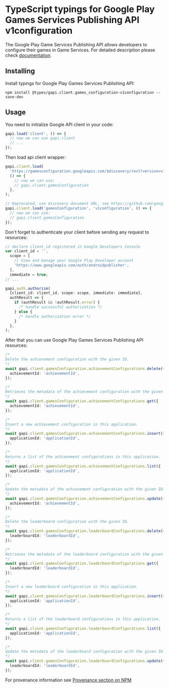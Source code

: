 # TypeScript typings for Google Play Games Services Publishing API v1configuration

The Google Play Game Services Publishing API allows developers to configure their games in Game Services.
For detailed description please check [documentation](https://developers.google.com/games/).

## Installing

Install typings for Google Play Games Services Publishing API:

```
npm install @types/gapi.client.games_configuration-v1configuration --save-dev
```

## Usage

You need to initialize Google API client in your code:

```typescript
gapi.load('client', () => {
  // now we can use gapi.client
  // ...
});
```

Then load api client wrapper:

```typescript
gapi.client.load(
  'https://gamesconfiguration.googleapis.com/$discovery/rest?version=v1configuration',
  () => {
    // now we can use:
    // gapi.client.gamesConfiguration
  },
);
```

```typescript
// Deprecated, use discovery document URL, see https://github.com/google/google-api-javascript-client/blob/master/docs/reference.md#----gapiclientloadname----version----callback--
gapi.client.load('gamesConfiguration', 'v1configuration', () => {
  // now we can use:
  // gapi.client.gamesConfiguration
});
```

Don't forget to authenticate your client before sending any request to resources:

```typescript
// declare client_id registered in Google Developers Console
var client_id = '',
  scope = [
    // View and manage your Google Play Developer account
    'https://www.googleapis.com/auth/androidpublisher',
  ],
  immediate = true;
// ...

gapi.auth.authorize(
  {client_id: client_id, scope: scope, immediate: immediate},
  authResult => {
    if (authResult && !authResult.error) {
      /* handle successful authorization */
    } else {
      /* handle authorization error */
    }
  },
);
```

After that you can use Google Play Games Services Publishing API resources: <!-- TODO: make this work for multiple namespaces -->

```typescript
/*
Delete the achievement configuration with the given ID.
*/
await gapi.client.gamesConfiguration.achievementConfigurations.delete({
  achievementId: 'achievementId',
});

/*
Retrieves the metadata of the achievement configuration with the given ID.
*/
await gapi.client.gamesConfiguration.achievementConfigurations.get({
  achievementId: 'achievementId',
});

/*
Insert a new achievement configuration in this application.
*/
await gapi.client.gamesConfiguration.achievementConfigurations.insert({
  applicationId: 'applicationId',
});

/*
Returns a list of the achievement configurations in this application.
*/
await gapi.client.gamesConfiguration.achievementConfigurations.list({
  applicationId: 'applicationId',
});

/*
Update the metadata of the achievement configuration with the given ID.
*/
await gapi.client.gamesConfiguration.achievementConfigurations.update({
  achievementId: 'achievementId',
});

/*
Delete the leaderboard configuration with the given ID.
*/
await gapi.client.gamesConfiguration.leaderboardConfigurations.delete({
  leaderboardId: 'leaderboardId',
});

/*
Retrieves the metadata of the leaderboard configuration with the given ID.
*/
await gapi.client.gamesConfiguration.leaderboardConfigurations.get({
  leaderboardId: 'leaderboardId',
});

/*
Insert a new leaderboard configuration in this application.
*/
await gapi.client.gamesConfiguration.leaderboardConfigurations.insert({
  applicationId: 'applicationId',
});

/*
Returns a list of the leaderboard configurations in this application.
*/
await gapi.client.gamesConfiguration.leaderboardConfigurations.list({
  applicationId: 'applicationId',
});

/*
Update the metadata of the leaderboard configuration with the given ID.
*/
await gapi.client.gamesConfiguration.leaderboardConfigurations.update({
  leaderboardId: 'leaderboardId',
});
```

For provenance information see [Provenance section on NPM](https://www.npmjs.com/package/@maxim_mazurok/gapi.client.games_configuration-v1configuration#Provenance:~:text=none-,Provenance,-Built%20and%20signed)
